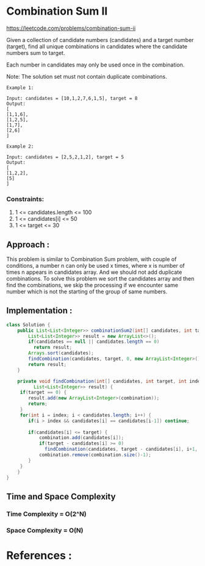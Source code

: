 # Combination Sum II

https://leetcode.com/problems/combination-sum-ii

Given a collection of candidate numbers (candidates) and a target number (target), find all unique combinations in candidates where the candidate numbers sum to target.

Each number in candidates may only be used once in the combination.

Note: The solution set must not contain duplicate combinations.

```
Example 1:

Input: candidates = [10,1,2,7,6,1,5], target = 8
Output: 
[
[1,1,6],
[1,2,5],
[1,7],
[2,6]
]

Example 2:

Input: candidates = [2,5,2,1,2], target = 5
Output: 
[
[1,2,2],
[5]
]
```

### Constraints:

1. 1 <= candidates.length <= 100
2. 1 <= candidates[i] <= 50
3. 1 <= target <= 30

## Approach :
This problem is similar to Combination Sum problem, with couple of conditions, a number n can only be used x times, where x is number of times n appears in candidates array. And we should not add duplicate combinations. To solve this problem we sort the candidates array and then find the combinations, we skip the processing if we encounter same number which is not the starting of the group of same numbers.

## Implementation : 
```java
class Solution {
    public List<List<Integer>> combinationSum2(int[] candidates, int target) {
        List<List<Integer>> result = new ArrayList<>();
        if(candidates == null || candidates.length == 0)
          return result;
        Arrays.sort(candidates);
        findCombination(candidates, target, 0, new ArrayList<Integer>(), result);
        return result;
    }

    private void findCombination(int[] candidates, int target, int index, List<Integer> combination,
  	      List<List<Integer>> result) {
  	 if(target == 0) {
  	    result.add(new ArrayList<Integer>(combination));
  	    return;
  	 }
  	 for(int i = index; i < candidates.length; i++) {
  	    if(i > index && candidates[i] == candidates[i-1]) continue; 
  	
  	    if(candidates[i] <= target) {
  	        combination.add(candidates[i]);
  	        if(target - candidates[i] >= 0)
  	          findCombination(candidates, target - candidates[i], i+1, combination, result);
  	        combination.remove(combination.size()-1);
  	    }   
  	 }
    }
}
```
## Time and Space Complexity
### Time Complexity = O(2^N)

### Space Complexity = O(N)

# References :
